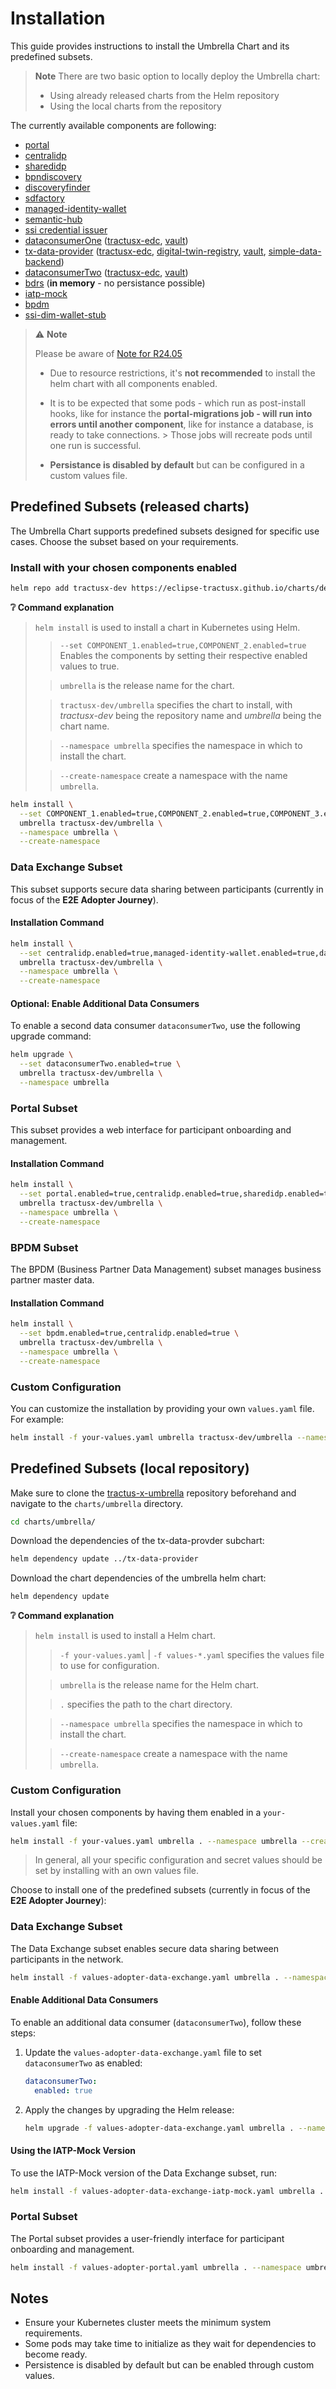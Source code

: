 
# Installation

This guide provides instructions to install the Umbrella Chart and its predefined subsets.

> **Note**
> There are two basic option to locally deploy the Umbrella chart:
> - Using already released charts from the Helm repository
> - Using the local charts from the repository

The currently available components are following:

- [portal](https://github.com/eclipse-tractusx/portal/tree/portal-2.0.0)
- [centralidp](https://github.com/eclipse-tractusx/portal-iam/tree/v4.0.0-alpha.2)
- [sharedidp](https://github.com/eclipse-tractusx/portal-iam/tree/v4.0.0-alpha.1)
- [bpndiscovery](https://github.com/eclipse-tractusx/sldt-bpn-discovery/tree/bpndiscovery-0.2.2)
- [discoveryfinder](https://github.com/eclipse-tractusx/sldt-discovery-finder/tree/discoveryfinder-0.2.2)
- [sdfactory](https://github.com/eclipse-tractusx/sd-factory/tree/sdfactory-2.1.21)
- [managed-identity-wallet](https://github.com/eclipse-tractusx/managed-identity-wallet/tree/v0.4.0)
- [semantic-hub](https://github.com/eclipse-tractusx/sldt-semantic-hub/tree/semantic-hub-0.2.2)
- [ssi credential issuer](https://github.com/eclipse-tractusx/ssi-credential-issuer/tree/v1.0.0)
- [dataconsumerOne](https://github.com/eclipse-tractusx/tractus-x-umbrella/tree/main/charts/tx-data-provider) ([tractusx-edc](https://github.com/eclipse-tractusx/tractusx-edc/tree/0.7.1), [vault](https://github.com/hashicorp/vault-helm/tree/v0.20.0))
- [tx-data-provider](https://github.com/eclipse-tractusx/tractus-x-umbrella/tree/main/charts/tx-data-provider) ([tractusx-edc](https://github.com/eclipse-tractusx/tractusx-edc/tree/0.7.1), [digital-twin-registry](https://github.com/eclipse-tractusx/sldt-digital-twin-registry/tree/digital-twin-registry-0.4.5), [vault](https://github.com/hashicorp/vault-helm/tree/v0.20.0), [simple-data-backend](https://github.com/eclipse-tractusx/tractus-x-umbrella/tree/main/charts/simple-data-backend))
- [dataconsumerTwo](https://github.com/eclipse-tractusx/tractus-x-umbrella/tree/main/charts/tx-data-provider) ([tractusx-edc](https://github.com/eclipse-tractusx/tractusx-edc/tree/0.7.1), [vault](https://github.com/hashicorp/vault-helm/tree/v0.20.0))
- [bdrs](https://github.com/eclipse-tractusx/bpn-did-resolution-service/tree/0.5.2) (**in memory** - no persistance possible)
- [iatp-mock](https://github.com/eclipse-tractusx/tractus-x-umbrella/tree/main/charts/umbrella/charts/iatpmock/Chart.yaml)
- [bpdm](https://github.com/eclipse-tractusx/bpdm/tree/release/6.0.x)
- [ssi-dim-wallet-stub](https://github.com/eclipse-tractusx/ssi-dim-wallet-stub/releases/tag/ssi-dim-wallet-stub-0.1.2)

> :warning: **Note**
>
> Please be aware of [Note for R24.05](#note-for-r2405)
>
> - Due to resource restrictions, it's **not recommended** to install the helm chart with all components enabled.
>
> - It is to be expected that some pods - which run as post-install hooks, like for instance the **portal-migrations job - will run into errors until another component**, like for instance a database, is ready to take connections.
    > Those jobs will recreate pods until one run is successful.
>
> - **Persistance is disabled by default** but can be configured in a custom values file.

## Predefined Subsets (released charts)

The Umbrella Chart supports predefined subsets designed for specific use cases. Choose the subset based on your requirements.

### Install with your chosen components enabled

```bash
helm repo add tractusx-dev https://eclipse-tractusx.github.io/charts/dev
```

**:grey_question: Command explanation**

> `helm install` is used to install a chart in Kubernetes using Helm.
> > `--set COMPONENT_1.enabled=true,COMPONENT_2.enabled=true` Enables the components by setting their respective enabled values to true.
>
> > `umbrella` is the release name for the chart.
>
> > `tractusx-dev/umbrella` specifies the chart to install, with *tractusx-dev* being the repository name and *umbrella* being the chart
name.
>
> > `--namespace umbrella` specifies the namespace in which to install the chart.
>
> > `--create-namespace` create a namespace with the name `umbrella`.

```bash
helm install \
  --set COMPONENT_1.enabled=true,COMPONENT_2.enabled=true,COMPONENT_3.enabled=true \
  umbrella tractusx-dev/umbrella \
  --namespace umbrella \
  --create-namespace
```

### Data Exchange Subset

This subset supports secure data sharing between participants (currently in focus of the **E2E Adopter Journey**).

#### Installation Command

```bash
helm install \
  --set centralidp.enabled=true,managed-identity-wallet.enabled=true,dataconsumerOne.enabled=true,tx-data-provider.enabled=true \
  umbrella tractusx-dev/umbrella \
  --namespace umbrella \
  --create-namespace
```

#### Optional: Enable Additional Data Consumers

To enable a second data consumer `dataconsumerTwo`, use the following upgrade command:

```bash
helm upgrade \
  --set dataconsumerTwo.enabled=true \
  umbrella tractusx-dev/umbrella \
  --namespace umbrella
```

### Portal Subset

This subset provides a web interface for participant onboarding and management.

#### Installation Command

```bash
helm install \
  --set portal.enabled=true,centralidp.enabled=true,sharedidp.enabled=true \
  umbrella tractusx-dev/umbrella \
  --namespace umbrella \
  --create-namespace
```

### BPDM Subset

The BPDM (Business Partner Data Management) subset manages business partner master data.

#### Installation Command

```bash
helm install \
  --set bpdm.enabled=true,centralidp.enabled=true \
  umbrella tractusx-dev/umbrella \
  --namespace umbrella \
  --create-namespace
```

### Custom Configuration

You can customize the installation by providing your own `values.yaml` file. For example:

```bash
helm install -f your-values.yaml umbrella tractusx-dev/umbrella --namespace umbrella --create-namespace
```

## Predefined Subsets (local repository)

Make sure to clone the [tractus-x-umbrella](https://github.com/eclipse-tractusx/tractus-x-umbrella) repository beforehand and navigate to the `charts/umbrella` directory.
```bash
cd charts/umbrella/
```

Download the dependencies of the tx-data-provder subchart:
```bash
helm dependency update ../tx-data-provider
```

Download the chart dependencies of the umbrella helm chart:
```bash
helm dependency update
```

**:grey_question: Command explanation**

> `helm install` is used to install a Helm chart.
> > `-f your-values.yaml` | `-f values-*.yaml` specifies the values file to use for configuration.
>
> > `umbrella` is the release name for the Helm chart.
>
> > `.` specifies the path to the chart directory.
>
> > `--namespace umbrella` specifies the namespace in which to install the chart.
>
> > `--create-namespace` create a namespace with the name `umbrella`.

### Custom Configuration

Install your chosen components by having them enabled in a `your-values.yaml` file:

```bash
helm install -f your-values.yaml umbrella . --namespace umbrella --create-namespace
```

> In general, all your specific configuration and secret values should be set by installing with an own values file.

Choose to install one of the predefined subsets (currently in focus of the **E2E Adopter Journey**):

### Data Exchange Subset

The Data Exchange subset enables secure data sharing between participants in the network.

```bash
helm install -f values-adopter-data-exchange.yaml umbrella . --namespace umbrella --create-namespace
```

#### Enable Additional Data Consumers

To enable an additional data consumer (`dataconsumerTwo`), follow these steps:

1. Update the `values-adopter-data-exchange.yaml` file to set `dataconsumerTwo` as enabled:
   ```yaml
   dataconsumerTwo:
     enabled: true
   ```

2. Apply the changes by upgrading the Helm release:
   ```bash
   helm upgrade -f values-adopter-data-exchange.yaml umbrella . --namespace umbrella
   ```

#### Using the IATP-Mock Version

To use the IATP-Mock version of the Data Exchange subset, run:
```bash
helm install -f values-adopter-data-exchange-iatp-mock.yaml umbrella . --namespace umbrella --create-namespace
```

### Portal Subset

The Portal subset provides a user-friendly interface for participant onboarding and management.

```bash
helm install -f values-adopter-portal.yaml umbrella . --namespace umbrella --create-namespace
```

## Notes

- Ensure your Kubernetes cluster meets the minimum system requirements.
- Some pods may take time to initialize as they wait for dependencies to become ready.
- Persistence is disabled by default but can be enabled through custom values.
